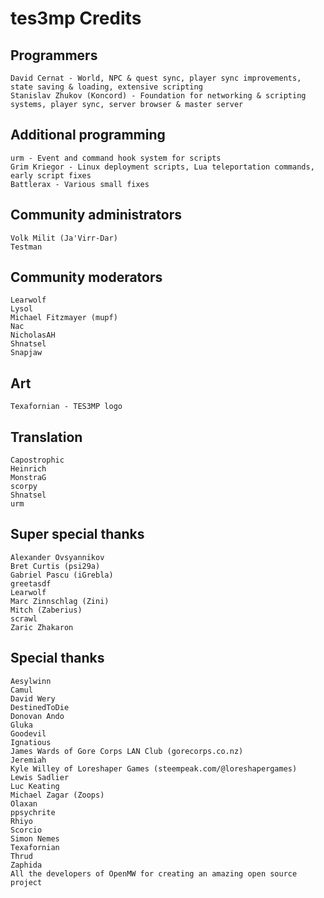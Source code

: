 tes3mp Credits
==============

Programmers
----------------

    David Cernat - World, NPC & quest sync, player sync improvements, state saving & loading, extensive scripting
    Stanislav Zhukov (Koncord) - Foundation for networking & scripting systems, player sync, server browser & master server


Additional programming
----------------------

    urm - Event and command hook system for scripts
    Grim Kriegor - Linux deployment scripts, Lua teleportation commands, early script fixes
    Battlerax - Various small fixes


Community administrators
------------------------

    Volk Milit (Ja'Virr-Dar)
    Testman


Community moderators
--------------------

    Learwolf
    Lysol
    Michael Fitzmayer (mupf)
    Nac
    NicholasAH
    Shnatsel
    Snapjaw


Art
---

    Texafornian - TES3MP logo


Translation
-----------

    Capostrophic
    Heinrich
    MonstraG
    scorpy
    Shnatsel
    urm


Super special thanks
--------------------

    Alexander Ovsyannikov
    Bret Curtis (psi29a)
    Gabriel Pascu (iGrebla)
    greetasdf
    Learwolf
    Marc Zinnschlag (Zini)
    Mitch (Zaberius)
    scrawl
    Zaric Zhakaron


Special thanks
--------------

    Aesylwinn
    Camul
    David Wery
    DestinedToDie
    Donovan Ando
    Gluka
    Goodevil
    Ignatious
    James Wards of Gore Corps LAN Club (gorecorps.co.nz)
    Jeremiah
    Kyle Willey of Loreshaper Games (steempeak.com/@loreshapergames)
    Lewis Sadlier
    Luc Keating
    Michael Zagar (Zoops)
    Olaxan
    ppsychrite
    Rhiyo
    Scorcio
    Simon Nemes
    Texafornian
    Thrud
    Zaphida
    All the developers of OpenMW for creating an amazing open source project

